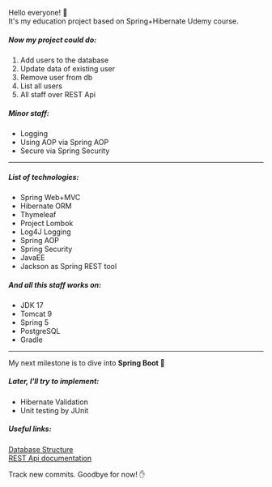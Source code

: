 Hello everyone! 👋   
It's my education project based on Spring+Hibernate Udemy course.

##### Now my project could do:

1. Add users to the database
2. Update data of existing user
3. Remove user from db
4. List all users
5. All staff over REST Api

##### Minor staff:
- Logging
- Using AOP via Spring AOP
- Secure via Spring Security

---
##### List of technologies:

- Spring Web+MVC
- Hibernate ORM
- Thymeleaf
- Project Lombok
- Log4J Logging
- Spring AOP
- Spring Security
- JavaEE
- Jackson as Spring REST tool

##### And all this staff works on:

- JDK 17
- Tomcat 9
- Spring 5
- PostgreSQL
- Gradle

---
My next milestone is to dive into **Spring Boot 🍃**

##### Later, I'll try to implement:

- Hibernate Validation
- Unit testing by JUnit

##### Useful links:
[Database Structure](DatabaseStructure.md)  
[REST Api documentation](API_Documentation.md)

Track new commits. Goodbye for now! ✋